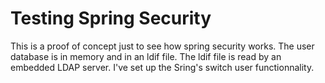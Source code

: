# Testing Spring Security

This is a proof of concept just to see how spring security works.
The user database is in memory and in an ldif file.
The ldif file is read by an embedded LDAP server.
I've set up the Sring's switch user functionnality.

